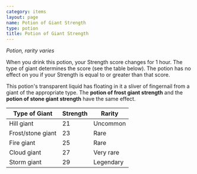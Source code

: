 ```yaml
---
category: items
layout: page
name: Potion of Giant Strength
type: potion
title: Potion of Giant Strength 
---
```

_Potion, rarity varies_ 

When you drink this potion, your Strength score changes for 1 hour. The type of giant determines the score (see the table below). The potion has no effect on you if your Strength is equal to or greater than that score.

This potion's transparent liquid has floating in it a sliver of fingernail from a giant of the appropriate type. The **potion of frost giant strength** and the **potion of stone giant strength** have the same effect. 

| Type of Giant     | Strength | Rarity    |
|-------------------|----------|-----------|
| Hill giant        | 21       | Uncommon  |
| Frost/stone giant | 23       | Rare      |
| Fire giant        | 25       | Rare      |
| Cloud giant       | 27       | Very rare |
| Storm giant       | 29       | Legendary |